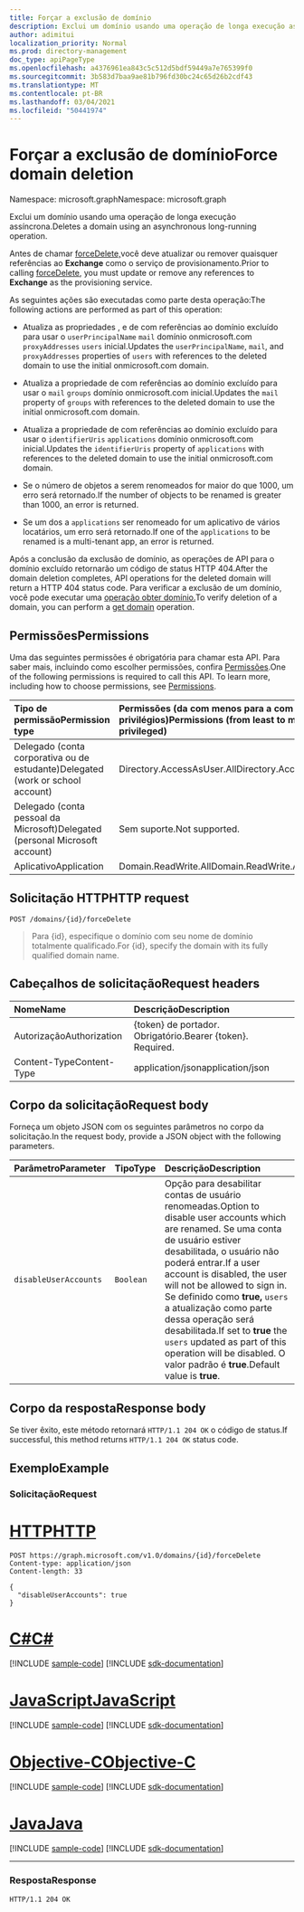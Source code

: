 ```yaml
---
title: Forçar a exclusão de domínio
description: Exclui um domínio usando uma operação de longa execução assíncrona.
author: adimitui
localization_priority: Normal
ms.prod: directory-management
doc_type: apiPageType
ms.openlocfilehash: a4376961ea843c5c512d5bdf59449a7e765399f0
ms.sourcegitcommit: 3b583d7baa9ae81b796fd30bc24c65d26b2cdf43
ms.translationtype: MT
ms.contentlocale: pt-BR
ms.lasthandoff: 03/04/2021
ms.locfileid: "50441974"
---
```

# <a name="force-domain-deletion"></a><span data-ttu-id="c7a85-103">Forçar a exclusão de domínio</span><span class="sxs-lookup"><span data-stu-id="c7a85-103">Force domain deletion</span></span>

<span data-ttu-id="c7a85-104">Namespace: microsoft.graph</span><span class="sxs-lookup"><span data-stu-id="c7a85-104">Namespace: microsoft.graph</span></span>

<span data-ttu-id="c7a85-105">Exclui um domínio usando uma operação de longa execução assíncrona.</span><span class="sxs-lookup"><span data-stu-id="c7a85-105">Deletes a domain using an asynchronous long-running operation.</span></span>

<span data-ttu-id="c7a85-106">Antes de chamar [forceDelete,](domain-forcedelete.md)você deve atualizar ou remover quaisquer referências ao **Exchange** como o serviço de provisionamento.</span><span class="sxs-lookup"><span data-stu-id="c7a85-106">Prior to calling [forceDelete](domain-forcedelete.md), you must update or remove any references to **Exchange** as the provisioning service.</span></span>

<span data-ttu-id="c7a85-107">As seguintes ações são executadas como parte desta operação:</span><span class="sxs-lookup"><span data-stu-id="c7a85-107">The following actions are performed as part of this operation:</span></span>

* <span data-ttu-id="c7a85-108">Atualiza as propriedades , e de com referências ao domínio excluído para usar o `userPrincipalName` `mail` domínio onmicrosoft.com `proxyAddresses` `users` inicial.</span><span class="sxs-lookup"><span data-stu-id="c7a85-108">Updates the `userPrincipalName`, `mail`, and `proxyAddresses` properties of `users` with references to the deleted domain to use the initial onmicrosoft.com domain.</span></span>

* <span data-ttu-id="c7a85-109">Atualiza a propriedade de com referências ao domínio excluído para usar o `mail` `groups` domínio onmicrosoft.com inicial.</span><span class="sxs-lookup"><span data-stu-id="c7a85-109">Updates the `mail` property of `groups` with references to the deleted domain to use the initial onmicrosoft.com domain.</span></span>

* <span data-ttu-id="c7a85-110">Atualiza a propriedade de com referências ao domínio excluído para usar o `identifierUris` `applications` domínio onmicrosoft.com inicial.</span><span class="sxs-lookup"><span data-stu-id="c7a85-110">Updates the `identifierUris` property of `applications` with references to the deleted domain to use the initial onmicrosoft.com domain.</span></span>

* <span data-ttu-id="c7a85-111">Se o número de objetos a serem renomeados for maior do que 1000, um erro será retornado.</span><span class="sxs-lookup"><span data-stu-id="c7a85-111">If the number of objects to be renamed is greater than 1000, an error is returned.</span></span>

* <span data-ttu-id="c7a85-112">Se um dos a `applications` ser renomeado for um aplicativo de vários locatários, um erro será retornado.</span><span class="sxs-lookup"><span data-stu-id="c7a85-112">If one of the `applications` to be renamed is a multi-tenant app, an error is returned.</span></span>

<span data-ttu-id="c7a85-113">Após a conclusão da exclusão de domínio, as operações de API para o domínio excluído retornarão um código de status HTTP 404.</span><span class="sxs-lookup"><span data-stu-id="c7a85-113">After the domain deletion completes, API operations for the deleted domain will return a HTTP 404 status code.</span></span> <span data-ttu-id="c7a85-114">Para verificar a exclusão de um domínio, você pode executar uma [operação obter domínio.](domain-get.md)</span><span class="sxs-lookup"><span data-stu-id="c7a85-114">To verify deletion of a domain, you can perform a [get domain](domain-get.md) operation.</span></span>

## <a name="permissions"></a><span data-ttu-id="c7a85-115">Permissões</span><span class="sxs-lookup"><span data-stu-id="c7a85-115">Permissions</span></span>

<span data-ttu-id="c7a85-p102">Uma das seguintes permissões é obrigatória para chamar esta API. Para saber mais, incluindo como escolher permissões, confira [Permissões](/graph/permissions-reference).</span><span class="sxs-lookup"><span data-stu-id="c7a85-p102">One of the following permissions is required to call this API. To learn more, including how to choose permissions, see [Permissions](/graph/permissions-reference).</span></span>

|<span data-ttu-id="c7a85-118">Tipo de permissão</span><span class="sxs-lookup"><span data-stu-id="c7a85-118">Permission type</span></span>      | <span data-ttu-id="c7a85-119">Permissões (da com menos para a com mais privilégios)</span><span class="sxs-lookup"><span data-stu-id="c7a85-119">Permissions (from least to most privileged)</span></span>              |
|:--------------------|:---------------------------------------------------------|
|<span data-ttu-id="c7a85-120">Delegado (conta corporativa ou de estudante)</span><span class="sxs-lookup"><span data-stu-id="c7a85-120">Delegated (work or school account)</span></span> | <span data-ttu-id="c7a85-121">Directory.AccessAsUser.All</span><span class="sxs-lookup"><span data-stu-id="c7a85-121">Directory.AccessAsUser.All</span></span>    |
|<span data-ttu-id="c7a85-122">Delegado (conta pessoal da Microsoft)</span><span class="sxs-lookup"><span data-stu-id="c7a85-122">Delegated (personal Microsoft account)</span></span> | <span data-ttu-id="c7a85-123">Sem suporte.</span><span class="sxs-lookup"><span data-stu-id="c7a85-123">Not supported.</span></span>    |
|<span data-ttu-id="c7a85-124">Aplicativo</span><span class="sxs-lookup"><span data-stu-id="c7a85-124">Application</span></span> | <span data-ttu-id="c7a85-125">Domain.ReadWrite.All</span><span class="sxs-lookup"><span data-stu-id="c7a85-125">Domain.ReadWrite.All</span></span> |

## <a name="http-request"></a><span data-ttu-id="c7a85-126">Solicitação HTTP</span><span class="sxs-lookup"><span data-stu-id="c7a85-126">HTTP request</span></span>

<!-- { "blockType": "ignored" } -->

```http
POST /domains/{id}/forceDelete
```

> <span data-ttu-id="c7a85-127">Para {id}, especifique o domínio com seu nome de domínio totalmente qualificado.</span><span class="sxs-lookup"><span data-stu-id="c7a85-127">For {id}, specify the domain with its fully qualified domain name.</span></span>

## <a name="request-headers"></a><span data-ttu-id="c7a85-128">Cabeçalhos de solicitação</span><span class="sxs-lookup"><span data-stu-id="c7a85-128">Request headers</span></span>

| <span data-ttu-id="c7a85-129">Nome</span><span class="sxs-lookup"><span data-stu-id="c7a85-129">Name</span></span> | <span data-ttu-id="c7a85-130">Descrição</span><span class="sxs-lookup"><span data-stu-id="c7a85-130">Description</span></span> |
|:---------------|:----------|
| <span data-ttu-id="c7a85-131">Autorização</span><span class="sxs-lookup"><span data-stu-id="c7a85-131">Authorization</span></span>  | <span data-ttu-id="c7a85-p103">{token} de portador. Obrigatório.</span><span class="sxs-lookup"><span data-stu-id="c7a85-p103">Bearer {token}. Required.</span></span>|
| <span data-ttu-id="c7a85-134">Content-Type</span><span class="sxs-lookup"><span data-stu-id="c7a85-134">Content-Type</span></span>  | <span data-ttu-id="c7a85-135">application/json</span><span class="sxs-lookup"><span data-stu-id="c7a85-135">application/json</span></span> |

## <a name="request-body"></a><span data-ttu-id="c7a85-136">Corpo da solicitação</span><span class="sxs-lookup"><span data-stu-id="c7a85-136">Request body</span></span>

<span data-ttu-id="c7a85-137">Forneça um objeto JSON com os seguintes parâmetros no corpo da solicitação.</span><span class="sxs-lookup"><span data-stu-id="c7a85-137">In the request body, provide a JSON object with the following parameters.</span></span>

| <span data-ttu-id="c7a85-138">Parâmetro</span><span class="sxs-lookup"><span data-stu-id="c7a85-138">Parameter</span></span> | <span data-ttu-id="c7a85-139">Tipo</span><span class="sxs-lookup"><span data-stu-id="c7a85-139">Type</span></span> | <span data-ttu-id="c7a85-140">Descrição</span><span class="sxs-lookup"><span data-stu-id="c7a85-140">Description</span></span> |
|:---------------|:--------|:----------|
|`disableUserAccounts`|`Boolean`| <span data-ttu-id="c7a85-141">Opção para desabilitar contas de usuário renomeadas.</span><span class="sxs-lookup"><span data-stu-id="c7a85-141">Option to disable user accounts which are renamed.</span></span> <span data-ttu-id="c7a85-142">Se uma conta de usuário estiver desabilitada, o usuário não poderá entrar.</span><span class="sxs-lookup"><span data-stu-id="c7a85-142">If a user account is disabled, the user will not be allowed to sign in.</span></span> <span data-ttu-id="c7a85-143">Se definido como **true,** `users` a atualização como parte dessa operação será desabilitada.</span><span class="sxs-lookup"><span data-stu-id="c7a85-143">If set to **true** the `users` updated as part of this operation will be disabled.</span></span>  <span data-ttu-id="c7a85-144">O valor padrão é **true**.</span><span class="sxs-lookup"><span data-stu-id="c7a85-144">Default value is **true**.</span></span> |

## <a name="response-body"></a><span data-ttu-id="c7a85-145">Corpo da resposta</span><span class="sxs-lookup"><span data-stu-id="c7a85-145">Response body</span></span>

<span data-ttu-id="c7a85-146">Se tiver êxito, este método retornará `HTTP/1.1 204 OK` o código de status.</span><span class="sxs-lookup"><span data-stu-id="c7a85-146">If successful, this method returns `HTTP/1.1 204 OK` status code.</span></span>

## <a name="example"></a><span data-ttu-id="c7a85-147">Exemplo</span><span class="sxs-lookup"><span data-stu-id="c7a85-147">Example</span></span>

### <a name="request"></a><span data-ttu-id="c7a85-148">Solicitação</span><span class="sxs-lookup"><span data-stu-id="c7a85-148">Request</span></span>


# <a name="http"></a>[<span data-ttu-id="c7a85-149">HTTP</span><span class="sxs-lookup"><span data-stu-id="c7a85-149">HTTP</span></span>](#tab/http)
<!-- {
  "blockType": "request",
  "name": "domain_forcedelete"
}-->

```http
POST https://graph.microsoft.com/v1.0/domains/{id}/forceDelete
Content-type: application/json
Content-length: 33

{
  "disableUserAccounts": true
}
```
# <a name="c"></a>[<span data-ttu-id="c7a85-150">C#</span><span class="sxs-lookup"><span data-stu-id="c7a85-150">C#</span></span>](#tab/csharp)
[!INCLUDE [sample-code](../includes/snippets/csharp/domain-forcedelete-csharp-snippets.md)]
[!INCLUDE [sdk-documentation](../includes/snippets/snippets-sdk-documentation-link.md)]

# <a name="javascript"></a>[<span data-ttu-id="c7a85-151">JavaScript</span><span class="sxs-lookup"><span data-stu-id="c7a85-151">JavaScript</span></span>](#tab/javascript)
[!INCLUDE [sample-code](../includes/snippets/javascript/domain-forcedelete-javascript-snippets.md)]
[!INCLUDE [sdk-documentation](../includes/snippets/snippets-sdk-documentation-link.md)]

# <a name="objective-c"></a>[<span data-ttu-id="c7a85-152">Objective-C</span><span class="sxs-lookup"><span data-stu-id="c7a85-152">Objective-C</span></span>](#tab/objc)
[!INCLUDE [sample-code](../includes/snippets/objc/domain-forcedelete-objc-snippets.md)]
[!INCLUDE [sdk-documentation](../includes/snippets/snippets-sdk-documentation-link.md)]

# <a name="java"></a>[<span data-ttu-id="c7a85-153">Java</span><span class="sxs-lookup"><span data-stu-id="c7a85-153">Java</span></span>](#tab/java)
[!INCLUDE [sample-code](../includes/snippets/java/domain-forcedelete-java-snippets.md)]
[!INCLUDE [sdk-documentation](../includes/snippets/snippets-sdk-documentation-link.md)]

---


### <a name="response"></a><span data-ttu-id="c7a85-154">Resposta</span><span class="sxs-lookup"><span data-stu-id="c7a85-154">Response</span></span>

<!-- {
  "blockType": "response",
  "truncated": true,
  "@odata.type": "microsoft.graph.None"
} -->

```http
HTTP/1.1 204 OK
```

<!-- uuid: 8fcb5dbc-d5aa-4681-8e31-b001d5168d79
2015-10-25 14:57:30 UTC -->
<!-- {
  "type": "#page.annotation",
  "description": "domain: forcedelete",
  "keywords": "",
  "section": "documentation",
  "tocPath": "",
  "suppressions": [
  ]
}-->

